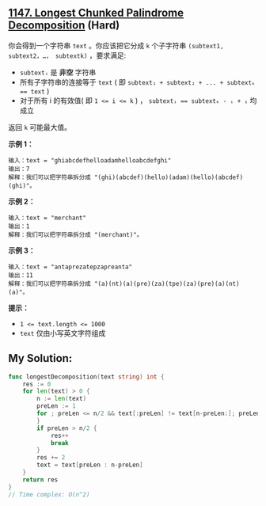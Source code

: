 ## [1147. Longest Chunked Palindrome Decomposition](https://leetcode.cn/problems/longest-chunked-palindrome-decomposition) (Hard)

你会得到一个字符串 `text` 。你应该把它分成 `k` 个子字符串 `(subtext1, subtext2，…， subtextk)` ，要求满足:

- `subtextᵢ` 是 **非空** 字符串
- 所有子字符串的连接等于 `text` ( 即 `subtext₁ + subtext₂ + ... + subtextₖ == text` )
- 对于所有 i 的有效值( 即 `1 <= i <= k` ) ， `subtextᵢ == subtextₖ - ᵢ + ₁` 均成立

返回 `k` 可能最大值。

**示例 1：**

```
输入：text = "ghiabcdefhelloadamhelloabcdefghi"
输出：7
解释：我们可以把字符串拆分成 "(ghi)(abcdef)(hello)(adam)(hello)(abcdef)(ghi)"。

```

**示例 2：**

```
输入：text = "merchant"
输出：1
解释：我们可以把字符串拆分成 "(merchant)"。

```

**示例 3：**

```
输入：text = "antaprezatepzapreanta"
输出：11
解释：我们可以把字符串拆分成 "(a)(nt)(a)(pre)(za)(tpe)(za)(pre)(a)(nt)(a)"。

```

**提示：**

- `1 <= text.length <= 1000`
- `text` 仅由小写英文字符组成

## My Solution:

```go
func longestDecomposition(text string) int {
	res := 0
	for len(text) > 0 {
		n := len(text)
		preLen := 1
		for ; preLen <= n/2 && text[:preLen] != text[n-preLen:]; preLen++ {
		}
		if preLen > n/2 {
			res++
			break
		}
		res += 2
		text = text[preLen : n-preLen]
	}
	return res
}
// Time complex: O(n^2)
```
